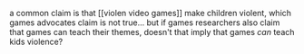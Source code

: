 a common claim is that [[violen video games]] make children violent, which games advocates claim is not true... but if games researchers also claim that games can teach their themes, doesn't that imply that games *can* teach kids violence?
